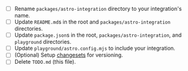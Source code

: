 - [ ] Rename `packages/astro-integration` directory to your integration's name.
- [ ] Update `README.md`s in the root and `packages/astro-integration` directories.
- [ ] Update `package.json`s in the root, `packages/astro-integration`, and `playground` directories.
- [ ] Update `playground/astro.config.mjs` to include your integration.
- [ ] (Optional) Setup [changesets](https://github.com/changesets/changesets) for versioning.
- [ ] Delete `TODO.md` (this file).
